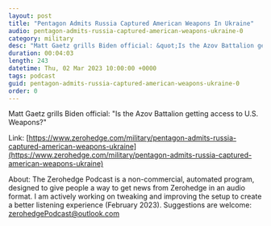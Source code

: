 ```yaml
---
layout: post
title: "Pentagon Admits Russia Captured American Weapons In Ukraine"
audio: pentagon-admits-russia-captured-american-weapons-ukraine-0
category: military
desc: "Matt Gaetz grills Biden official: &quot;Is the Azov Battalion getting access to U.S. Weapons?&quot;"
duration: 00:04:03
length: 243
datetime: Thu, 02 Mar 2023 10:00:00 +0000
tags: podcast
guid: pentagon-admits-russia-captured-american-weapons-ukraine-0
order: 0
---
```

Matt Gaetz grills Biden official: &quot;Is the Azov Battalion getting access to U.S. Weapons?&quot;

Link: [https://www.zerohedge.com/military/pentagon-admits-russia-captured-american-weapons-ukraine](https://www.zerohedge.com/military/pentagon-admits-russia-captured-american-weapons-ukraine)

About: The Zerohedge Podcast is a non-commercial, automated program, designed to give people a way to get news from Zerohedge in an audio format.  I am actively working on tweaking and improving the setup to create a better listening experience (February 2023).  Suggestions are welcome: [zerohedgePodcast@outlook.com](mailto:zerohedgePodcast@outlook.com)